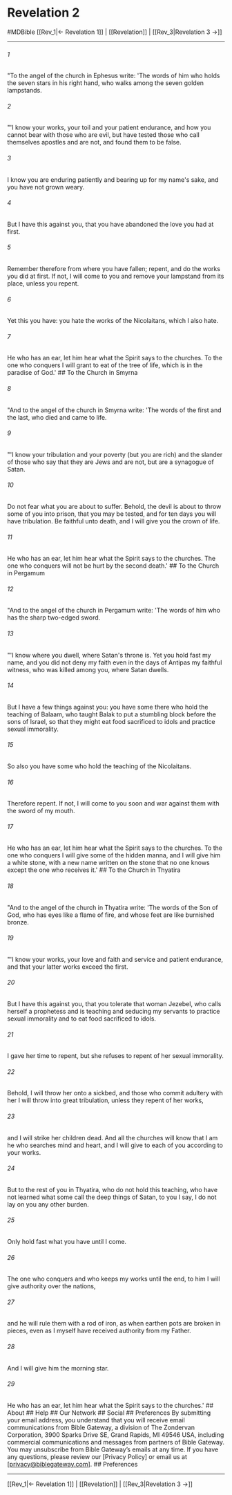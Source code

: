 # Revelation 2
#MDBible
[[Rev_1|← Revelation 1]] | [[Revelation]] | [[Rev_3|Revelation 3 →]]

***


###### 1 
"To the angel of the church in Ephesus write: 'The words of him who holds the seven stars in his right hand, who walks among the seven golden lampstands. 

###### 2 
"'I know your works, your toil and your patient endurance, and how you cannot bear with those who are evil, but have tested those who call themselves apostles and are not, and found them to be false. 

###### 3 
I know you are enduring patiently and bearing up for my name's sake, and you have not grown weary. 

###### 4 
But I have this against you, that you have abandoned the love you had at first. 

###### 5 
Remember therefore from where you have fallen; repent, and do the works you did at first. If not, I will come to you and remove your lampstand from its place, unless you repent. 

###### 6 
Yet this you have: you hate the works of the Nicolaitans, which I also hate. 

###### 7 
He who has an ear, let him hear what the Spirit says to the churches. To the one who conquers I will grant to eat of the tree of life, which is in the paradise of God.' ## To the Church in Smyrna 

###### 8 
"And to the angel of the church in Smyrna write: 'The words of the first and the last, who died and came to life. 

###### 9 
"'I know your tribulation and your poverty (but you are rich) and the slander of those who say that they are Jews and are not, but are a synagogue of Satan. 

###### 10 
Do not fear what you are about to suffer. Behold, the devil is about to throw some of you into prison, that you may be tested, and for ten days you will have tribulation. Be faithful unto death, and I will give you the crown of life. 

###### 11 
He who has an ear, let him hear what the Spirit says to the churches. The one who conquers will not be hurt by the second death.' ## To the Church in Pergamum 

###### 12 
"And to the angel of the church in Pergamum write: 'The words of him who has the sharp two-edged sword. 

###### 13 
"'I know where you dwell, where Satan's throne is. Yet you hold fast my name, and you did not deny my faith even in the days of Antipas my faithful witness, who was killed among you, where Satan dwells. 

###### 14 
But I have a few things against you: you have some there who hold the teaching of Balaam, who taught Balak to put a stumbling block before the sons of Israel, so that they might eat food sacrificed to idols and practice sexual immorality. 

###### 15 
So also you have some who hold the teaching of the Nicolaitans. 

###### 16 
Therefore repent. If not, I will come to you soon and war against them with the sword of my mouth. 

###### 17 
He who has an ear, let him hear what the Spirit says to the churches. To the one who conquers I will give some of the hidden manna, and I will give him a white stone, with a new name written on the stone that no one knows except the one who receives it.' ## To the Church in Thyatira 

###### 18 
"And to the angel of the church in Thyatira write: 'The words of the Son of God, who has eyes like a flame of fire, and whose feet are like burnished bronze. 

###### 19 
"'I know your works, your love and faith and service and patient endurance, and that your latter works exceed the first. 

###### 20 
But I have this against you, that you tolerate that woman Jezebel, who calls herself a prophetess and is teaching and seducing my servants to practice sexual immorality and to eat food sacrificed to idols. 

###### 21 
I gave her time to repent, but she refuses to repent of her sexual immorality. 

###### 22 
Behold, I will throw her onto a sickbed, and those who commit adultery with her I will throw into great tribulation, unless they repent of her works, 

###### 23 
and I will strike her children dead. And all the churches will know that I am he who searches mind and heart, and I will give to each of you according to your works. 

###### 24 
But to the rest of you in Thyatira, who do not hold this teaching, who have not learned what some call the deep things of Satan, to you I say, I do not lay on you any other burden. 

###### 25 
Only hold fast what you have until I come. 

###### 26 
The one who conquers and who keeps my works until the end, to him I will give authority over the nations, 

###### 27 
and he will rule them with a rod of iron, as when earthen pots are broken in pieces, even as I myself have received authority from my Father. 

###### 28 
And I will give him the morning star. 

###### 29 
He who has an ear, let him hear what the Spirit says to the churches.' ## About ## Help ## Our Network ## Social ## Preferences By submitting your email address, you understand that you will receive email communications from Bible Gateway, a division of The Zondervan Corporation, 3900 Sparks Drive SE, Grand Rapids, MI 49546 USA, including commercial communications and messages from partners of Bible Gateway. You may unsubscribe from Bible Gateway&rsquo;s emails at any time. If you have any questions, please review our [Privacy Policy] or email us at [privacy@biblegateway.com]. ## Preferences

***

[[Rev_1|← Revelation 1]] | [[Revelation]] | [[Rev_3|Revelation 3 →]]
